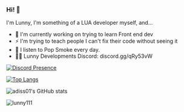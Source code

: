### Hi! 👋

I'm Lunny, I'm something of a LUA developer myself, and...

- 🔭 I'm currently working on trying to learn Front end dev
- ⚡ I'm trying to teach people I can't fix their code without seeing it
- 💫 I listen to Pop Smoke every day.
- 👨‍💻 Lunny Developments Discord: discord.gg/qRy53vW

[![Discord Presence](https://lanyard-profile-readme.vercel.app/api/342360490422566913?theme=dark&bg=000e27&animated=true&hideDiscrim=false&borderRadius=20px)](https://discord.com/users/307891947165581312)

[![Top Langs](https://github-readme-stats.vercel.app/api/top-langs/?username=lunny111&layout=compact&langs_count=10&theme=radical)](https://github.com/anuraghazra/github-readme-stats)

![adiss01's GitHub stats](https://github-readme-stats.vercel.app/api?username=lunny111&show_icons=true&theme=radical)

<img src="https://komarev.com/ghpvc/?username=lunny111&label=Number%20Visitors&color=000e27" alt="lunny111" />
